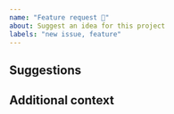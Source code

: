 ```yaml
---
name: "Feature request 🐣"
about: Suggest an idea for this project
labels: "new issue, feature"
---
```


<!-- Describe the solution you'd like  clear and concise description of what you want to happen. -->

<!-- A clear and concise description of any alternative solutions or features you've considered.-->

## Suggestions

<!-- Delete if no additional context -->

## Additional context
